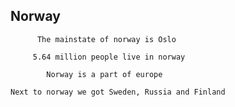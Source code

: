 
##                    Norway

          The mainstate of norway is Oslo

         5.64 million people live in norway

            Norway is a part of europe 

    Next to norway we got Sweden, Russia and Finland
